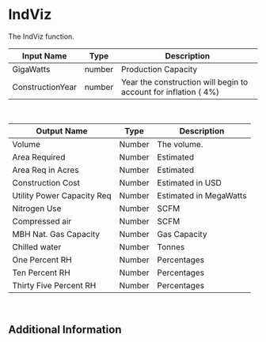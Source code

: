 

# IndViz

The IndViz function.

|Input Name|Type|Description|
|---|---|---|
|GigaWatts|number|Production Capacity|
|ConstructionYear|number|Year the construction will begin to account for inflation ( 4%)|


<br>

|Output Name|Type|Description|
|---|---|---|
|Volume|Number|The volume.|
|Area Required|Number|Estimated|
|Area Req in Acres|Number|Estimated|
|Construction Cost|Number|Estimated in USD|
|Utility Power Capacity Req|Number|Estimated in MegaWatts|
|Nitrogen Use|Number|SCFM|
|Compressed air|Number|SCFM|
|MBH Nat. Gas Capacity|Number|Gas Capacity|
|Chilled water|Number|Tonnes|
|One Percent RH|Number|Percentages|
|Ten Percent RH|Number|Percentages|
|Thirty Five Percent RH|Number|Percentages|


<br>

## Additional Information